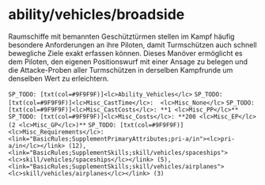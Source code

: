# ability/vehicles/broadside

Raumschiffe mit bemannten Geschütztürmen stellen im Kampf häufig besondere Anforderungen an ihre Piloten, damit Turmschützen auch schnell bewegliche Ziele exakt erfassen können. Dieses Manöver ermöglicht es dem Piloten, den eigenen Positionswurf mit einer Ansage zu belegen und die Attacke-Proben aller Turmschützen in derselben Kampfrunde um denselben Wert zu erleichtern.

`SP_TODO: [txt(col=#9F9F9F)]<lc>Ability_Vehicles</lc>`
`SP_TODO: [txt(col=#9F9F9F)]<lc>Misc_CastTime</lc>:  <lc>Misc_None</lc>`
`SP_TODO: [txt(col=#9F9F9F)]<lc>Misc_CastCosts</lc>: **1 <lc>Misc_PP</lc>**`
`SP_TODO: [txt(col=#9F9F9F)]<lc>Misc_Costs</lc>: **200 <lc>Misc_EP</lc> (2 <lc>Misc_GP</lc>)**`
`SP_TODO: [txt(col=#9F9F9F)]<lc>Misc_Requirements</lc>: <link="BasicRules;SupplementPrimaryAttributes;pri-a/in"><lc>pri-a/in</lc></link> (12), <link="BasicRules;SupplementSkills;skill/vehicles/spaceships"><lc>skill/vehicles/spaceships</lc></link> (5), <link="BasicRules;SupplementSkills;skill/vehicles/airplanes"><lc>skill/vehicles/airplanes</lc></link> (3)`
